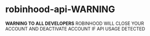 # robinhood-api-WARNING

________WARNING TO ALL DEVELOPERS________
ROBINHOOD WILL CLOSE YOUR ACCOUNT AND DEACTIVATE ACCOUNT IF API USAGE DETECTED
